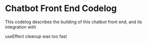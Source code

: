 # Chatbot Front End Codelog

This codelog describes the building of this chatbot front end, and its integration with

useEffect cleanup was too fast
